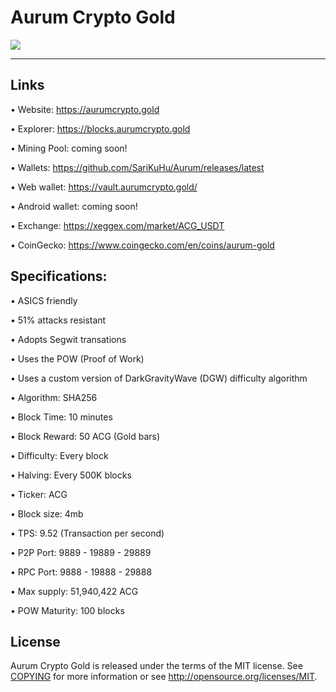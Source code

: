 Aurum Crypto Gold
========
![](share/pixmaps/splashscreen_transparent.png)


---


Links
----------------

• Website: https://aurumcrypto.gold

• Explorer: https://blocks.aurumcrypto.gold

• Mining Pool: coming soon!

• Wallets:  https://github.com/SariKuHu/Aurum/releases/latest

• Web wallet:  https://vault.aurumcrypto.gold/

• Android wallet: coming soon!

• Exchange: https://xeggex.com/market/ACG_USDT

• CoinGecko: https://www.coingecko.com/en/coins/aurum-gold




Specifications:
----------------------



• ASICS friendly

• 51% attacks resistant

• Adopts Segwit transations

• Uses the POW (Proof of Work)

• Uses a custom version of DarkGravityWave (DGW) difficulty algorithm

• Algorithm:        SHA256

• Block Time:       10 minutes

• Block Reward:     50 ACG (Gold bars)

• Difficulty:       Every block

• Halving:          Every 500K blocks

• Ticker:           ACG

• Block size:       4mb

• TPS:      	    9.52 (Transaction per second)

• P2P Port:         9889 - 19889 - 29889

• RPC Port:         9888 - 19888 - 29888

• Max supply:       51,940,422 ACG

• POW Maturity:     100 blocks









License
-------

Aurum Crypto Gold is released under the terms of the MIT license. See [COPYING](COPYING) for more
information or see http://opensource.org/licenses/MIT.

